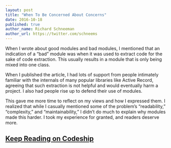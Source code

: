 ```yaml
---
layout: post
title: "When To Be Concerned About Concerns"
date: 2016-10-18
published: true
author_name: Richard Schneeman
author_url: https://twitter.com/schneems
---
```


When I wrote about good modules and bad modules, I mentioned that an indication of a “bad” module was when it was used to extract code for the sake of code extraction. This usually results in a module that is only being mixed into one class.

When I published the article, I had lots of support from people intimately familiar with the internals of many popular libraries like Active Record, agreeing that such extraction is not helpful and would eventually harm a project. I also had people rise up to defend their use of modules.

This gave me more time to reflect on my views and how I expressed them. I realized that while I casually mentioned some of the problem’s “readability,” “complexity,” and “maintainability,” I didn’t do much to explain why modules made this harder. I took my experience for granted, and readers deserve more.

## [Keep Reading on Codeship](https://blog.codeship.com/when-to-be-concerned-about-concerns/)
